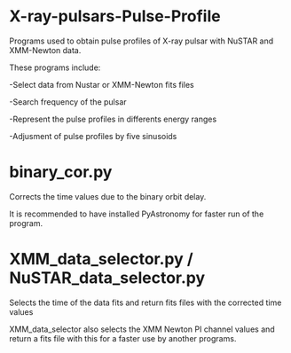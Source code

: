 # X-ray-pulsars-Pulse-Profile

Programs used to obtain pulse profiles of X-ray pulsar with NuSTAR and XMM-Newton data.

These programs include:

-Select data from Nustar or XMM-Newton fits files

-Search frequency of the pulsar

-Represent the pulse profiles in differents energy ranges

-Adjusment of pulse profiles by five sinusoids

# binary_cor.py

Corrects the time values due to the binary orbit delay.

It is recommended to have installed PyAstronomy for faster run of the program.

#  XMM_data_selector.py / NuSTAR_data_selector.py

Selects the time of the data fits and return fits files with the corrected time values

XMM_data_selector also selects the XMM Newton PI channel values and return a fits file with this for a faster use by another programs.
